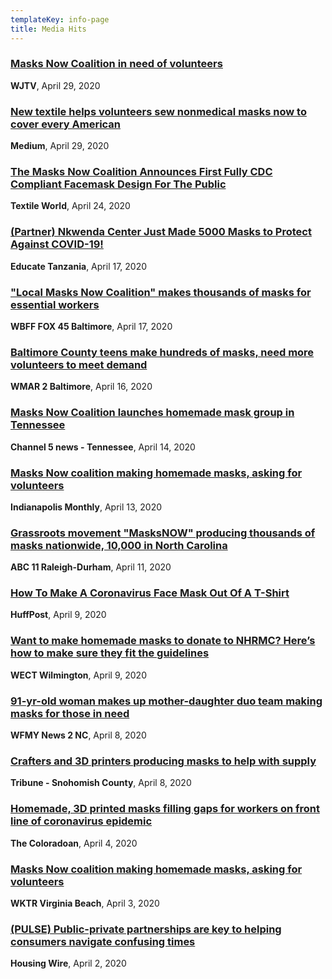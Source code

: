 ```yaml
---
templateKey: info-page
title: Media Hits
---
```

### [Masks Now Coalition in need of volunteers](https://www.wjtv.com/health/coronavirus/masks-now-coalition-in-need-of-volunteers/)

**WJTV**, April 29, 2020

### [New textile helps volunteers sew nonmedical masks now to cover every American](https://medium.com/themasksnowcoalition/new-textile-helps-volunteers-sew-nonmedical-masks-now-to-cover-every-american-aed191924c34)

**Medium**, April 29, 2020

### [The Masks Now Coalition Announces First Fully CDC Compliant Facemask Design For The Public](https://www.textileworld.com/textile-world/2020/04/the-masks-now-coalition-announces-first-fully-cdc-compliant-facemask-design-for-the-public/)

**Textile World**, April 24, 2020

### [(Partner) Nkwenda Center Just Made 5000 Masks to Protect Against COVID-19!](http://educatetanzania.org/2020/04/covid19-5000-masks-counting/?fbclid=IwAR0vET5eVqlvGIVMrTiMn-o32_d2cp3pZjtPUOM7qLp0eJX4O_UtBzPEbwQ)

**Educate Tanzania**, April 17, 2020

### ["Local Masks Now Coalition" makes thousands of masks for essential workers](https://foxbaltimore.com/news/coronavirus/local-masks-now-coalition-makes-thousands-of-masks-for-essential-workers)

**WBFF FOX 45 Baltimore**, April 17, 2020

### [Baltimore County teens make hundreds of masks, need more volunteers to meet demand](https://www.wmar2news.com/were-open/stronger2gether/baltimore-county-teens-make-hundreds-of-masks-need-more-volunteers-to-meet-demand)

**WMAR 2 Baltimore**, April 16, 2020

### [Masks Now Coalition launches homemade mask group in Tennessee](https://www.newschannel5.com/news/masks-now-coalition-launches-homemade-mask-group-in-tennessee)

**Channel 5 news - Tennessee**, April 14, 2020

### [Masks Now coalition making homemade masks, asking for volunteers](https://www.indianapolismonthly.com/arts-and-culture/how-to-volunteer-and-provide-help-to-local-resources#.XpWfJ9jv6po.facebook)

**Indianapolis Monthly**, April 13, 2020

### [Grassroots movement "MasksNOW" producing thousands of masks nationwide, 10,000 in North Carolina](https://abc11.com/masksnow-the-coalition-masks-now-volunteerpatterns/6096098/)

**ABC 11 Raleigh-Durham**, April 11, 2020

### [How To Make A Coronavirus Face Mask Out Of A T-Shirt](https://www.huffpost.com/entry/how-to-make-t-shirt-face-mask-coronavirus_l_5e8f2f06c5b6b371812d15af?guccounter=1)

**HuffPost**, April 9, 2020

### [Want to make homemade masks to donate to NHRMC? Here’s how to make sure they fit the guidelines](https://www.wect.com/2020/04/09/want-make-homemade-masks-donate-nhrmc-heres-how-make-sure-they-fit-guidelines/)

**WECT Wilmington**, April 9, 2020

### [91-yr-old woman makes up mother-daughter duo team making masks for those in need](https://www.wfmynews2.com/article/news/local/mother-daughter-duo-team-up-to-make-masks-for-those-in-need/83-40f96b48-720f-493a-8faf-85910d0aa60b)

**WFMY News 2 NC**, April 8, 2020

### [Crafters and 3D printers producing masks to help with supply](http://www.snoho.com/html/stories_2020/04082020_mask_makers.html)

**Tribune - Snohomish County**, April 8, 2020

### [Homemade, 3D printed masks filling gaps for workers on front line of coronavirus epidemic](https://www.coloradoan.com/story/news/2020/04/04/coronavirus-colorado-homemade-3-d-printed-masks-filling-gaps/5087018002/)

**The Coloradoan**, April 4, 2020

### [Masks Now coalition making homemade masks, asking for volunteers](https://www.wtkr.com/news/masks-now-coalition-making-homemade-masks-ask-for-volunteers)

**WKTR Virginia Beach**, April 3, 2020

### [(PULSE) Public-private partnerships are key to helping consumers navigate confusing times](https://www.housingwire.com/articles/pulse-public-private-partnerships-are-key-to-helping-consumers-navigate-confusing-times/)

**Housing Wire**, April 2, 2020